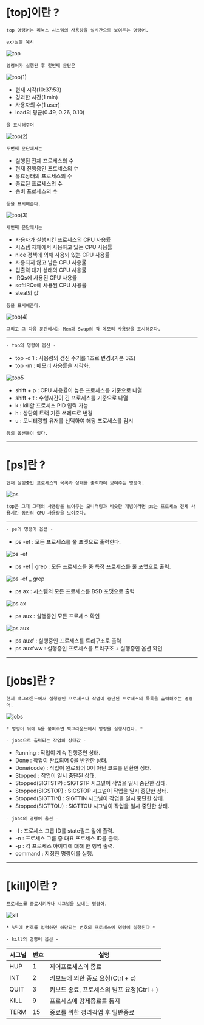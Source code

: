  
#  [top]이란 ? 
 ```
top 명령어는 리눅스 시스템의 사용량을 실시간으로 보여주는 명령어. 
 ```
 ```
 ex)실행 예시
 ```
 ![top](https://github.com/DoHyeonL/helloworld_230517/assets/125560095/f05fa5a8-1c24-48a6-ae72-1f8b050e4ca8)
 
 ```
 명령어가 실행된 후 첫번째 문단은 
```
 
 ![top(1)](https://github.com/DoHyeonL/helloworld_230517/assets/125560095/baf4c611-9d82-4a70-8330-692c4f160c3a)

- 현재 시각(10:37:53)
- 경과한 시간(1 min)
- 사용자의 수(1 user) 
- load의 평균(0.49, 0.26, 0.10) 
```
을 표시해주며
```
![top(2)](https://github.com/DoHyeonL/helloworld_230517/assets/125560095/4a989e3c-28e0-4cb7-9d34-ec3bda8747a4)
```
두번째 문단에서는
```
- 실행된 전체 프로세스의 수 
- 현재 진행중인 프로세스의 수 
- 유효상태의 프로세스의 수 
- 종료된 프로세스의 수  
- 좀비 프로세스의 수 
 ```
등을 표시해준다.
```
![top(3)](https://github.com/DoHyeonL/helloworld_230517/assets/125560095/67e815a9-d1ba-4563-b941-77dc7752b7c5)
```
세번째 문단에서는
```
- 사용자가 실행시킨 프로세스의 CPU 사용률
- 시스템 자체에서 사용하고 있는 CPU 사용률
- nice 정책에 의해 사용되 있는 CPU 사용률
- 사용되지 않고 남은 CPU 사용률
- 입출력 대기 상태의 CPU 사용률
- IRQs에 사용된 CPU 사용률
- softIRQs에 사용된 CPU 사용률
- steal의 값
```
등을 표시해준다.
```
![top(4)](https://github.com/DoHyeonL/helloworld_230517/assets/125560095/63b9e40e-7e2f-4eb0-a7c7-cabea3914799)
```
그리고 그 다음 문단에서는 Mem과 Swap의 각 메모리 사용량을 표시해준다.
```
---
```c
- top의 명령어 옵션 -
```

- top -d 1 : 사용량의 갱신 주기를 1초로 변경.(기본 3초)
- top -m : 메모리 사용률을 시각화.

![top5](https://github.com/DoHyeonL/helloworld_230517/assets/125560095/10cb59d5-c07e-4d81-8015-8416ecaf24ae)

- shift + p : CPU 사용률이 높은 프로세스를 기준으로 나열
- shift + t : 수행시간이 긴 프로세스를 기준으로 나열
- k : kill할 프로세스 PID 입력 가능
- h : 상단의 트랙 기준 쓰레드로 변경
- u : 모니터링할 유저를 선택하여 해당 프로세스를 감시
```
등의 옵션들이 있다.
```

---

# [ps]란 ? 
```
현재 실행중인 프로세스의 목록과 상태를 출력하여 보여주는 명령어.
```
![ps](https://github.com/DoHyeonL/helloworld_230517/assets/125560095/6f67262b-926b-4fe1-a8d5-bbbe06d5726b)

```
top은 그때 그때의 사용량을 보여주는 모니터링과 비슷한 개념이라면 ps는 프로세스 전체 사용시간 동안의 CPU 사용량을 보여준다.
```
---
```c
- ps의 명령어 옵션 -
```
- ps -ef : 모든 프로세스를 풀 포맷으로 출력한다.

![ps -ef](https://github.com/DoHyeonL/helloworld_230517/assets/125560095/982d9164-ed24-4694-b6ea-b028d40f81f0)

- ps -ef | grep : 모든 프로세스들 중 특정 프로세스를 풀 포맷으로 출력.

![ps -ef _ grep](https://github.com/DoHyeonL/helloworld_230517/assets/125560095/895bedd6-39ff-4d94-9c19-b8bb2c071782)

- ps ax : 시스템의 모든 프로세스를 BSD 포맷으로 출력

![ps ax](https://github.com/DoHyeonL/helloworld_230517/assets/125560095/62e7a12c-d545-441b-99fa-a48d358bcc8b)

- ps aux : 실행중인 모든 프로세스 확인

![ps aux](https://github.com/DoHyeonL/helloworld_230517/assets/125560095/dbc84d66-5421-415a-91c6-ec70f00a4f1f)

- ps auxf : 실행중인 프로세스를 트리구조로 출력
- ps auxfww : 실행중인 프로세스를 트리구조 + 실행중인 옵션 확인 

---

# [jobs]란 ?
```
현제 백그라운드에서 실행중인 프로세스나 작업이 중단된 프로세스의 목록을 출력해주는 명령어.
```

![jobs](https://github.com/DoHyeonL/helloworld_230517/assets/125560095/498a1392-39c8-4965-aafd-6e0571189765)

```
* 명령어 뒤에 &을 붙여주면 백그라운드에서 명령을 실행시킨다. *
```

```
- jobs으로 출력되는 작업의 상태값 -
```

- Running : 작업이 계속 진행중인 상태.
- Done : 작업이 완료되어 0을 반환한 상태.
- Done(code) : 작업이 완료되어 0이 아닌 코드를 반환한 상태.
- Stopped : 작업이 일시 중단된 상태.
- Stopped(SIGTSTP) : SIGTSTP 시그널이 작업을 일시 중단한 상태.
- Stopped(SIGSTOP) : SIGSTOP 시그널이 작업을 일시 중단한 상태.
- Stopped(SIGTTIN) : SIGTTIN 시그널이 작업을 일시 중단한 상태.
- Stopped(SIGTTOU) : SIGTTOU 시그널이 작업을 일시 중단한 상태.

```
- jobs의 명령어 옵션 -
```

- -l : 프로세스 그룹 ID를 state필드 앞에 출력.
- -n : 프로세스 그룹 중 대표 프로세스 ID를 출력.
- -p : 각 프로세스 아이디에 대해 한 행씩 출력.
- command : 지정한 명령어를 실행.

---

# [kill]이란 ?
```
프로세스를 종료시키거나 시그널을 보내는 명령어.
```
![kll](https://github.com/DoHyeonL/helloworld_230517/assets/125560095/76468c04-78b1-4065-baaa-bbdcdacc58ed)

```
* %뒤에 번호를 입력하면 해당되는 번호의 프로세스에 명령이 실행된다 * 
```

```
- kill의 명령어 옵션 - 
```
| 시그널 | 번호 |    설명    |
| ------ | ---- | ---------- |
|   HUP  |   1  | 제어프로세스의 종료 |
| INT| 2 | 키보드에 의한 종료 요청(Ctrl + c) |
| QUIT | 3| 키보드 종료, 프로세스의 덤프 요청(Ctrl + \) |
| KILL | 9 | 프로세스에 강제종료를 통지 |
| TERM | 15 | 종료를 위한 정리작업 후 일반종료 | 

